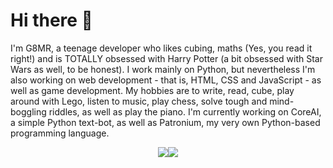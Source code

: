 # Hi there 👋
I'm G8MR, a teenage developer who likes cubing, maths (Yes, you read it right!) and is TOTALLY obsessed with Harry Potter (a bit obsessed with Star Wars as well, to be honest).
I work mainly on Python, but nevertheless I'm also working on web development - that is, HTML, CSS and JavaScript - as well as game development.
My hobbies are to write, read, cube, play around with Lego, listen to music, play chess, solve tough and mind-boggling riddles, as well as play the piano.
I'm currently working on CoreAI, a simple Python text-bot, as well as Patronium, my very own Python-based programming language.

<p align="center"><a href="https://github-readme-stats.vercel.app"><img src="https://github-readme-stats.vercel.app/api?username=G8MR&show_icons=true&theme=dark"></a><img src="https://github-readme-stats.vercel.app/api/top-langs/?username=g8mr&theme=dark"></p>
